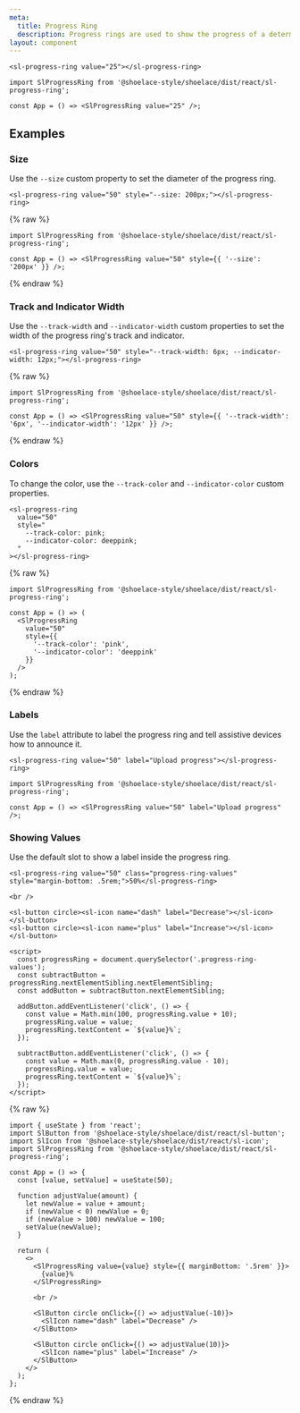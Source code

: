 ```yaml
---
meta:
  title: Progress Ring
  description: Progress rings are used to show the progress of a determinate operation in a circular fashion.
layout: component
---
```


```html:preview
<sl-progress-ring value="25"></sl-progress-ring>
```

```jsx:react
import SlProgressRing from '@shoelace-style/shoelace/dist/react/sl-progress-ring';

const App = () => <SlProgressRing value="25" />;
```

## Examples

### Size

Use the `--size` custom property to set the diameter of the progress ring.

```html:preview
<sl-progress-ring value="50" style="--size: 200px;"></sl-progress-ring>
```

{% raw %}

```jsx:react
import SlProgressRing from '@shoelace-style/shoelace/dist/react/sl-progress-ring';

const App = () => <SlProgressRing value="50" style={{ '--size': '200px' }} />;
```

{% endraw %}

### Track and Indicator Width

Use the `--track-width` and `--indicator-width` custom properties to set the width of the progress ring's track and indicator.

```html:preview
<sl-progress-ring value="50" style="--track-width: 6px; --indicator-width: 12px;"></sl-progress-ring>
```

{% raw %}

```jsx:react
import SlProgressRing from '@shoelace-style/shoelace/dist/react/sl-progress-ring';

const App = () => <SlProgressRing value="50" style={{ '--track-width': '6px', '--indicator-width': '12px' }} />;
```

{% endraw %}

### Colors

To change the color, use the `--track-color` and `--indicator-color` custom properties.

```html:preview
<sl-progress-ring
  value="50"
  style="
    --track-color: pink;
    --indicator-color: deeppink;
  "
></sl-progress-ring>
```

{% raw %}

```jsx:react
import SlProgressRing from '@shoelace-style/shoelace/dist/react/sl-progress-ring';

const App = () => (
  <SlProgressRing
    value="50"
    style={{
      '--track-color': 'pink',
      '--indicator-color': 'deeppink'
    }}
  />
);
```

{% endraw %}

### Labels

Use the `label` attribute to label the progress ring and tell assistive devices how to announce it.

```html:preview
<sl-progress-ring value="50" label="Upload progress"></sl-progress-ring>
```

```jsx:react
import SlProgressRing from '@shoelace-style/shoelace/dist/react/sl-progress-ring';

const App = () => <SlProgressRing value="50" label="Upload progress" />;
```

### Showing Values

Use the default slot to show a label inside the progress ring.

```html:preview
<sl-progress-ring value="50" class="progress-ring-values" style="margin-bottom: .5rem;">50%</sl-progress-ring>

<br />

<sl-button circle><sl-icon name="dash" label="Decrease"></sl-icon></sl-button>
<sl-button circle><sl-icon name="plus" label="Increase"></sl-icon></sl-button>

<script>
  const progressRing = document.querySelector('.progress-ring-values');
  const subtractButton = progressRing.nextElementSibling.nextElementSibling;
  const addButton = subtractButton.nextElementSibling;

  addButton.addEventListener('click', () => {
    const value = Math.min(100, progressRing.value + 10);
    progressRing.value = value;
    progressRing.textContent = `${value}%`;
  });

  subtractButton.addEventListener('click', () => {
    const value = Math.max(0, progressRing.value - 10);
    progressRing.value = value;
    progressRing.textContent = `${value}%`;
  });
</script>
```

{% raw %}

```jsx:react
import { useState } from 'react';
import SlButton from '@shoelace-style/shoelace/dist/react/sl-button';
import SlIcon from '@shoelace-style/shoelace/dist/react/sl-icon';
import SlProgressRing from '@shoelace-style/shoelace/dist/react/sl-progress-ring';

const App = () => {
  const [value, setValue] = useState(50);

  function adjustValue(amount) {
    let newValue = value + amount;
    if (newValue < 0) newValue = 0;
    if (newValue > 100) newValue = 100;
    setValue(newValue);
  }

  return (
    <>
      <SlProgressRing value={value} style={{ marginBottom: '.5rem' }}>
        {value}%
      </SlProgressRing>

      <br />

      <SlButton circle onClick={() => adjustValue(-10)}>
        <SlIcon name="dash" label="Decrease" />
      </SlButton>

      <SlButton circle onClick={() => adjustValue(10)}>
        <SlIcon name="plus" label="Increase" />
      </SlButton>
    </>
  );
};
```

{% endraw %}

